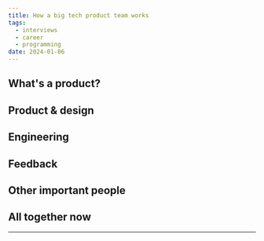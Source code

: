 ```yaml
---
title: How a big tech product team works
tags:
  - interviews
  - career
  - programming
date: 2024-01-06
---
```


## What's a product?

## Product & design

## Engineering

## Feedback

## Other important people

## All together now

---
